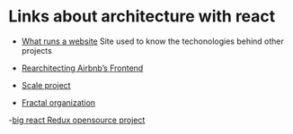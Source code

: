 # Links about architecture with react

 - [What runs a website](https://www.whatruns.com) Site used to know the techonologies behind other projects

 - [Rearchitecting Airbnb’s Frontend](https://medium.com/airbnb-engineering/rearchitecting-airbnbs-frontend-5e213efc24d2)

 - [Scale project](https://github.com/markerikson/react-redux-links/blob/master/project-structure.md)

 - [Fractal organization](https://hackernoon.com/fractal-a-react-app-structure-for-infinite-scale-4dab943092af)

 -[big react Redux opensource project](https://www.reddit.com/r/javascript/comments/7o2tpy/can_you_recommend_some_mid_to_big_reactredux_open/)